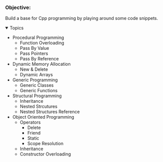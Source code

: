 ### Objective:
Build a base for Cpp programming by playing around some code snippets.

<details open>	
  <summary> Topics </summary>
  
  - Procedural Programming
     - Function Overloading
     - Pass By Value
     - Pass Pointers
     - Pass By Reference
  - Dynamic Memory Allocation
     - New & Delete
     - Dynamic Arrays
  - Generic Programming
     - Generic Classes
     - Generic Functions
  - Structural Programming
     - Inheritance
     - Nested Strcutures
     - Nested Structures Reference
  - Object Oriented Programming
     - Operators
         -  Delete
         -  Friend
         -  Static
         -  Scope Resolution  
     - Inheritance
     - Constructor Overloading
</details>
